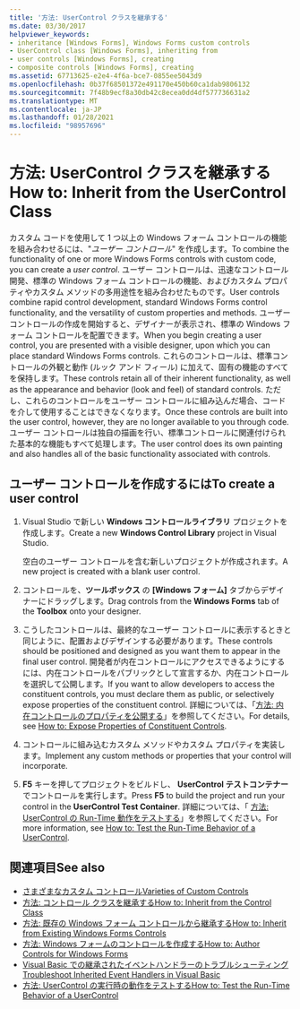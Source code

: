 ```yaml
---
title: '方法: UserControl クラスを継承する'
ms.date: 03/30/2017
helpviewer_keywords:
- inheritance [Windows Forms], Windows Forms custom controls
- UserControl class [Windows Forms], inheriting from
- user controls [Windows Forms], creating
- composite controls [Windows Forms], creating
ms.assetid: 67713625-e2e4-4f6a-bce7-0855ee5043d9
ms.openlocfilehash: 0b37f68501372e491170e450b60ca1dab9806132
ms.sourcegitcommit: 7f48b9ecf8a30db42c8ecea0dd4df577736631a2
ms.translationtype: MT
ms.contentlocale: ja-JP
ms.lasthandoff: 01/28/2021
ms.locfileid: "98957696"
---
```

# <a name="how-to-inherit-from-the-usercontrol-class"></a><span data-ttu-id="367bc-102">方法: UserControl クラスを継承する</span><span class="sxs-lookup"><span data-stu-id="367bc-102">How to: Inherit from the UserControl Class</span></span>

<span data-ttu-id="367bc-103">カスタム コードを使用して 1 つ以上の Windows フォーム コントロールの機能を組み合わせるには、"*ユーザー コントロール*" を作成します。</span><span class="sxs-lookup"><span data-stu-id="367bc-103">To combine the functionality of one or more Windows Forms controls with custom code, you can create a *user control*.</span></span> <span data-ttu-id="367bc-104">ユーザー コントロールは、迅速なコントロール開発、標準の Windows フォーム コントロールの機能、およびカスタム プロパティやカスタム メソッドの多用途性を組み合わせたものです。</span><span class="sxs-lookup"><span data-stu-id="367bc-104">User controls combine rapid control development, standard Windows Forms control functionality, and the versatility of custom properties and methods.</span></span> <span data-ttu-id="367bc-105">ユーザー コントロールの作成を開始すると、デザイナーが表示され、標準の Windows フォーム コントロールを配置できます。</span><span class="sxs-lookup"><span data-stu-id="367bc-105">When you begin creating a user control, you are presented with a visible designer, upon which you can place standard Windows Forms controls.</span></span> <span data-ttu-id="367bc-106">これらのコントロールは、標準コントロールの外観と動作 (ルック アンド フィール) に加えて、固有の機能のすべてを保持します。</span><span class="sxs-lookup"><span data-stu-id="367bc-106">These controls retain all of their inherent functionality, as well as the appearance and behavior (look and feel) of standard controls.</span></span> <span data-ttu-id="367bc-107">ただし、これらのコントロールをユーザー コントロールに組み込んだ場合、コードを介して使用することはできなくなります。</span><span class="sxs-lookup"><span data-stu-id="367bc-107">Once these controls are built into the user control, however, they are no longer available to you through code.</span></span> <span data-ttu-id="367bc-108">ユーザー コントロールは独自の描画を行い、標準コントロールに関連付けられた基本的な機能もすべて処理します。</span><span class="sxs-lookup"><span data-stu-id="367bc-108">The user control does its own painting and also handles all of the basic functionality associated with controls.</span></span>

## <a name="to-create-a-user-control"></a><span data-ttu-id="367bc-109">ユーザー コントロールを作成するには</span><span class="sxs-lookup"><span data-stu-id="367bc-109">To create a user control</span></span>

1. <span data-ttu-id="367bc-110">Visual Studio で新しい **Windows コントロールライブラリ** プロジェクトを作成します。</span><span class="sxs-lookup"><span data-stu-id="367bc-110">Create a new **Windows Control Library** project in Visual Studio.</span></span>

   <span data-ttu-id="367bc-111">空白のユーザー コントロールを含む新しいプロジェクトが作成されます。</span><span class="sxs-lookup"><span data-stu-id="367bc-111">A new project is created with a blank user control.</span></span>

2. <span data-ttu-id="367bc-112">コントロールを、**ツールボックス** の **[Windows フォーム]** タブからデザイナーにドラッグします。</span><span class="sxs-lookup"><span data-stu-id="367bc-112">Drag controls from the **Windows Forms** tab of the **Toolbox** onto your designer.</span></span>

3. <span data-ttu-id="367bc-113">こうしたコントロールは、最終的なユーザー コントロールに表示するときと同じように、配置およびデザインする必要があります。</span><span class="sxs-lookup"><span data-stu-id="367bc-113">These controls should be positioned and designed as you want them to appear in the final user control.</span></span> <span data-ttu-id="367bc-114">開発者が内在コントロールにアクセスできるようにするには、内在コントロールをパブリックとして宣言するか、内在コントロールを選択して公開します。</span><span class="sxs-lookup"><span data-stu-id="367bc-114">If you want to allow developers to access the constituent controls, you must declare them as public, or selectively expose properties of the constituent control.</span></span> <span data-ttu-id="367bc-115">詳細については、「[方法: 内在コントロールのプロパティを公開する](how-to-expose-properties-of-constituent-controls.md)」を参照してください。</span><span class="sxs-lookup"><span data-stu-id="367bc-115">For details, see [How to: Expose Properties of Constituent Controls](how-to-expose-properties-of-constituent-controls.md).</span></span>

4. <span data-ttu-id="367bc-116">コントロールに組み込むカスタム メソッドやカスタム プロパティを実装します。</span><span class="sxs-lookup"><span data-stu-id="367bc-116">Implement any custom methods or properties that your control will incorporate.</span></span>

5. <span data-ttu-id="367bc-117">**F5** キーを押してプロジェクトをビルドし、 **UserControl テストコンテナー** でコントロールを実行します。</span><span class="sxs-lookup"><span data-stu-id="367bc-117">Press **F5** to build the project and run your control in the **UserControl Test Container**.</span></span> <span data-ttu-id="367bc-118">詳細については、「 [方法: UserControl の Run-Time 動作をテストする](how-to-test-the-run-time-behavior-of-a-usercontrol.md)」を参照してください。</span><span class="sxs-lookup"><span data-stu-id="367bc-118">For more information, see [How to: Test the Run-Time Behavior of a UserControl](how-to-test-the-run-time-behavior-of-a-usercontrol.md).</span></span>

## <a name="see-also"></a><span data-ttu-id="367bc-119">関連項目</span><span class="sxs-lookup"><span data-stu-id="367bc-119">See also</span></span>

- [<span data-ttu-id="367bc-120">さまざまなカスタム コントロール</span><span class="sxs-lookup"><span data-stu-id="367bc-120">Varieties of Custom Controls</span></span>](varieties-of-custom-controls.md)
- [<span data-ttu-id="367bc-121">方法: コントロール クラスを継承する</span><span class="sxs-lookup"><span data-stu-id="367bc-121">How to: Inherit from the Control Class</span></span>](how-to-inherit-from-the-control-class.md)
- [<span data-ttu-id="367bc-122">方法: 既存の Windows フォーム コントロールから継承する</span><span class="sxs-lookup"><span data-stu-id="367bc-122">How to: Inherit from Existing Windows Forms Controls</span></span>](how-to-inherit-from-existing-windows-forms-controls.md)
- [<span data-ttu-id="367bc-123">方法: Windows フォームのコントロールを作成する</span><span class="sxs-lookup"><span data-stu-id="367bc-123">How to: Author Controls for Windows Forms</span></span>](how-to-author-controls-for-windows-forms.md)
- [<span data-ttu-id="367bc-124">Visual Basic での継承されたイベントハンドラーのトラブルシューティング</span><span class="sxs-lookup"><span data-stu-id="367bc-124">Troubleshoot Inherited Event Handlers in Visual Basic</span></span>](/dotnet/visual-basic/programming-guide/language-features/events/troubleshooting-inherited-event-handlers)
- [<span data-ttu-id="367bc-125">方法: UserControl の実行時の動作をテストする</span><span class="sxs-lookup"><span data-stu-id="367bc-125">How to: Test the Run-Time Behavior of a UserControl</span></span>](how-to-test-the-run-time-behavior-of-a-usercontrol.md)
